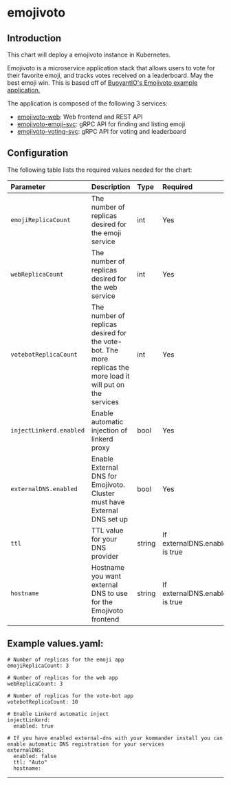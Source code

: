 # emojivoto

## Introduction

This chart will deploy a emojivoto instance in Kubernetes.

Emojivoto is a microservice application stack that allows users to vote for their favorite emoji, and tracks votes received on a leaderboard. May the best emoji win. This is based off of [BuoyantIO's Emojivoto example application.](https://github.com/BuoyantIO/emojivoto)

The application is composed of the following 3 services:

* [emojivoto-web](https://github.com/BuoyantIO/emojivoto/tree/main/emojivoto-web): Web frontend and REST API
* [emojivoto-emoji-svc](https://github.com/BuoyantIO/emojivoto/tree/main/emojivoto-emoji-svc/): gRPC API for finding and listing emoji
* [emojivoto-voting-svc](https://github.com/BuoyantIO/emojivoto/tree/main/emojivoto-voting-svc): gRPC API for voting and leaderboard

## Configuration

The following table lists the required values needed for the chart:

| Parameter               | Description                                                                                                  | Type   | Required                       |
|:------------------------|:-------------------------------------------------------------------------------------------------------------|:-------|:-------------------------------|
| `emojiReplicaCount`     | The number of replicas desired for the emoji service                                                         | int    | Yes                            |
| `webReplicaCount`       | The number of replicas desired for the web service                                                           | int    | Yes                            |
| `votebotReplicaCount`   | The number of replicas desired for the vote-bot. The more replicas the more load it will put on the services | int    | Yes                            |
| `injectLinkerd.enabled` | Enable automatic injection of linkerd proxy                                                                  | bool   | Yes                            |
| `externalDNS.enabled`   | Enable External DNS for Emojivoto. Cluster must have External DNS set up                                     | bool   | Yes                            |
| `ttl`                   | TTL value for your DNS provider                                                                              | string | If externalDNS.enabled is true |
| `hostname`              | Hostname you want external DNS to use for the Emojivoto frontend                                             | string | If externalDNS.enabled is true |



## Example values.yaml:

```
# Number of replicas for the emoji app
emojiReplicaCount: 3

# Number of replicas for the web app
webReplicaCount: 3

# Number of replicas for the vote-bot app
votebotReplicaCount: 10

# Enable Linkerd automatic inject
injectLinkerd:
  enabled: true

# If you have enabled external-dns with your kommander install you can enable automatic DNS registration for your services
externalDNS:
  enabled: false
  ttl: "Auto"
  hostname: 
``` 

---

